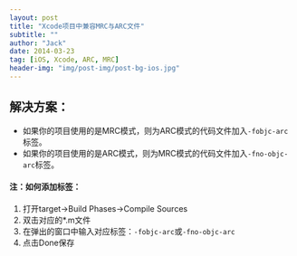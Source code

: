 ```yaml
---
layout: post
title: "Xcode项目中兼容MRC与ARC文件"
subtitle: ""
author: "Jack"
date: 2014-03-23
tag: [iOS, Xcode, ARC, MRC]
header-img: "img/post-img/post-bg-ios.jpg"
---
```


## 解决方案：
- 如果你的项目使用的是MRC模式，则为ARC模式的代码文件加入`-fobjc-arc`标签。
- 如果你的项目使用的是ARC模式，则为MRC模式的代码文件加入`-fno-objc-arc`标签。

#### 注：如何添加标签：
1. 打开target->Build Phases->Compile Sources
2. 双击对应的*.m文件
3. 在弹出的窗口中输入对应标签：`-fobjc-arc`或`-fno-objc-arc`
4. 点击Done保存